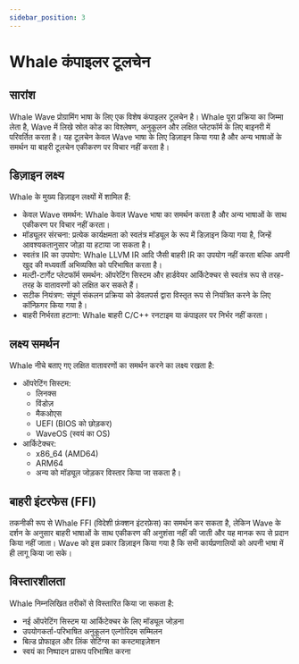 ```yaml
---
sidebar_position: 3
---
```


# Whale कंपाइलर टूलचेन

## सारांश

Whale Wave प्रोग्रामिंग भाषा के लिए एक विशेष कंपाइलर टूलचेन है।
Whale पूरा प्रक्रिया का जिम्मा लेता है, Wave में लिखे स्रोत कोड का विश्लेषण, अनुकूलन और लक्षित प्लेटफॉर्म के लिए बाइनरी में परिवर्तित करता है।
यह टूलचेन केवल Wave भाषा के लिए डिज़ाइन किया गया है और अन्य भाषाओं के समर्थन या बाहरी टूलचेन एकीकरण पर विचार नहीं करता है।

## डिज़ाइन लक्ष्य

Whale के मुख्य डिज़ाइन लक्ष्यों में शामिल हैं:

- केवल Wave समर्थन: Whale केवल Wave भाषा का समर्थन करता है और अन्य भाषाओं के साथ एकीकरण पर विचार नहीं करता।
- मॉड्यूलर संरचना: प्रत्येक कार्यक्षमता को स्वतंत्र मॉड्यूल के रूप में डिज़ाइन किया गया है, जिन्हें आवश्यकतानुसार जोड़ा या हटाया जा सकता है।
- स्वतंत्र IR का उपयोग: Whale LLVM IR आदि जैसी बाहरी IR का उपयोग नहीं करता बल्कि अपनी खुद की मध्यवर्ती अभिव्यक्ति को परिभाषित करता है।
- मल्टी-टार्गेट प्लेटफॉर्म समर्थन: ऑपरेटिंग सिस्टम और हार्डवेयर आर्किटेक्चर से स्वतंत्र रूप से तरह-तरह के वातावरणों को लक्षित कर सकते हैं।
- सटीक नियंत्रण: संपूर्ण संकलन प्रक्रिया को डेवलपर्स द्वारा विस्तृत रूप से नियंत्रित करने के लिए कॉन्फ़िगर किया गया है।
- बाहरी निर्भरता हटाना: Whale बाहरी C/C++ रनटाइम या कंपाइलर पर निर्भर नहीं करता।

## लक्ष्य समर्थन

Whale नीचे बताए गए लक्षित वातावरणों का समर्थन करने का लक्ष्य रखता है:

- ऑपरेटिंग सिस्टम:
  - लिनक्स
  - विंडोज़
  - मैकओएस
  - UEFI (BIOS को छोड़कर)
  - WaveOS (स्वयं का OS)
- आर्किटेक्चर:
  - x86_64 (AMD64)
  - ARM64
  - अन्य को मॉड्यूल जोड़कर विस्तार किया जा सकता है।

## बाहरी इंटरफेस (FFI)

तकनीकी रूप से Whale FFI (विदेशी फ़ंक्शन इंटरफ़ेस) का समर्थन कर सकता है,
लेकिन Wave के दर्शन के अनुसार बाहरी भाषाओं के साथ एकीकरण की अनुशंसा नहीं की जाती और यह मानक रूप से प्रदान किया नहीं जाता।
Wave को इस प्रकार डिज़ाइन किया गया है कि सभी कार्यप्रणालियों को अपनी भाषा में ही लागू किया जा सके।

## विस्तारशीलता

Whale निम्नलिखित तरीकों से विस्तारित किया जा सकता है:

- नई ऑपरेटिंग सिस्टम या आर्किटेक्चर के लिए मॉड्यूल जोड़ना
- उपयोगकर्ता-परिभाषित अनुकूलन एल्गोरिदम सम्मिलन
- बिल्ड प्रोफाइल और लिंक सेटिंग्स का कस्टमाइज़ेशन
- स्वयं का निष्पादन प्रारूप परिभाषित करना